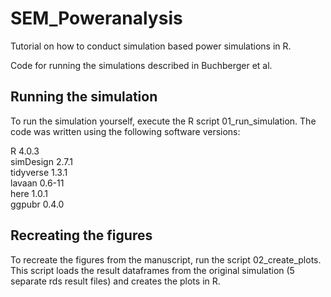 # SEM_Poweranalysis
Tutorial on how to conduct simulation based power simulations in R.

Code for running the simulations described in Buchberger et al.

## Running the simulation
To run the simulation yourself, execute the R script 01_run_simulation. 
The code was written using the following software versions:

R 4.0.3   
simDesign 2.7.1  
tidyverse 1.3.1  
lavaan 0.6-11  
here 1.0.1  
ggpubr 0.4.0  

## Recreating the figures
To recreate the figures from the manuscript, run the script 02_create_plots.
This script loads the result dataframes from the original simulation (5 separate rds result files) 
and creates the plots in R.

